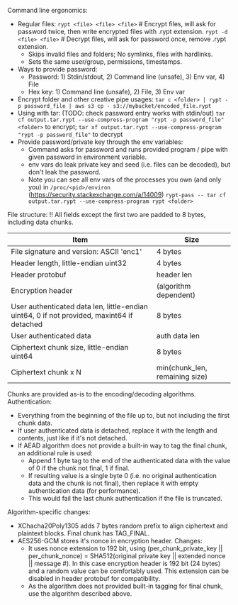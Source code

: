 

Command line ergonomics:
 * Regular files:
   `rypt <file> <file> <file>`   # Encrypt files, will ask for password twice, then write encrypted files with .rypt extension.
   `rypt -d <file> <file>`       # Decrypt files, will ask for password once, remove .rypt extension.
   * Skips invalid files and folders; No symlinks, files with hardlinks.
   * Sets the same user/group, permissions, timestamps.
 * Ways to provide password:
   * Password: 1) Stdin/stdout, 2) Command line (unsafe), 3) Env var, 4) File 
   * Hex key: 1) Command line (unsafe), 2) File, 3) Env var
 * Encrypt folder and other creative pipe usages:
   `tar c <folder> | rypt -p password_file | aws s3 cp - s3://mybucket/encoded_file.rypt`
 * Using with tar:
   (TODO: check password entry works with stdin/out)
   `tar cf output.tar.rypt --use-compress-program "rypt -p password_file" <folder>` to encrypt; 
   `tar xf output.tar.rypt --use-compress-program "rypt -p password_file"` to decrypt
 * Provide password/private key through the env variables:
   * Command asks for password and runs provided program / pipe with given password in environment variable.
   * env vars do leak private key and seed (i.e. files can be decoded), but don't leak the password.
   * Note you can see all env vars of the processes you own (and only you) in `/proc/<pid>/environ` (https://security.stackexchange.com/a/14009)
   `rypt-pass -- tar cf output.tar.rypt --use-compress-program rypt <folder> `


File structure:
!! All fields except the first two are padded to 8 bytes, including data chunks.

| Item                                             | Size         |
|--------------------------------------------------|--------------| 
| File signature and version: ASCII 'enc1'         | 4 bytes      |
| Header length, little-endian uint32              | 4 bytes      |
| Header protobuf                                  | header len   |
| Encryption header                                | (algorithm dependent) |
| User authenticated data len, little-endian uint64, 0 if not provided, maxint64 if detached  | 8 bytes      |
| User authenticated data                          | auth data len|
| Ciphertext chunk size, little-endian uint64      | 8 bytes      |
| Ciphertext chunk x N                             | min(chunk_len, remaining size) |

Chunks are provided as-is to the encoding/decoding algorithms.
Authentication:
 * Everything from the beginning of the file up to, but not including the first chunk data.
 * If user authenticated data is detached, replace it with the length and contents, just like if it's not detached.
 * If AEAD algorithm does not provide a built-in way to tag the final chunk, an additional rule is used:
   * Append 1 byte tag to the end of the authenticated data with the value of 0 if the chunk not final, 1 if final.
   * If resulting value is a single byte 0 (i.e. no original authentication data and the chunk is not final), then 
     replace it with empty authentication data (for performance).
   * This would fail the last chunk authentication if the file is truncated.
 

Algorithm-specific changes:
 * XChacha20Poly1305 adds 7 bytes random prefix to align ciphertext and plaintext blocks. Final chunk has TAG_FINAL.
 * AES256-GCM stores it's nonce in encryption header. Changes:
    * It uses nonce extension to 192 bit, using 
        (per_chunk_private_key || per_chunk_nonce) = SHA512(original private key || extended nonce || message #).
      In this case encryption header is 192 bit (24 bytes) and a random value can be comfortably used. 
      This extension can be disabled in header protobuf for compatibility.
    * As the algorithm does not provided built-in tagging for final chunk, use the algorithm described above. 

